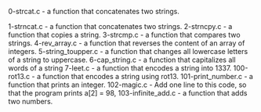 0-strcat.c - a function that concatenates two strings.

1-strncat.c - a function that concatenates two strings.
2-strncpy.c - a function that copies a string.
3-strcmp.c - a function that compares two strings.
4-rev_array.c - a function that reverses the content of an array of integers.
 5-string_toupper.c - a function that changes all lowercase letters of a string to uppercase.
 6-cap_string.c - a function that capitalizes all words of a string
 7-leet.c - a function that encodes a string into 1337.
 100-rot13.c - a function that encodes a string using rot13.
 101-print_number.c -  a function that prints an integer.
 102-magic.c - Add one line to this code, so that the program prints a[2] = 98,
 103-infinite_add.c - a function that adds two numbers.
